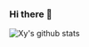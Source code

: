 ### Hi there 👋

![Xy's github stats](https://github-readme-stats.vercel.app/api?username=xiangyh9988&count_private=True&show_icons=true&theme=radical)

<!--
**xiangyh9988/xiangyh9988** is a ✨ _special_ ✨ repository because its `README.md` (this file) appears on your GitHub profile.

Here are some ideas to get you started:

- 🔭 I’m currently working on ...
- 🌱 I’m currently learning ...
- 👯 I’m looking to collaborate on ...
- 🤔 I’m looking for help with ...
- 💬 Ask me about ...
- 📫 How to reach me: ...
- 😄 Pronouns: ...
- ⚡ Fun fact: ...
-->
